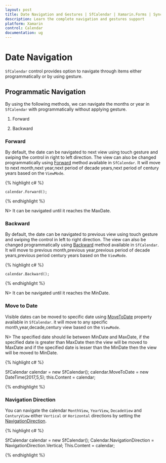 ```yaml
---
layout: post
title: Date Navigation and Gestures | SfCalendar | Xamarin.Forms | Syncfusion
description: Learn the complete navigation and gestures support
platform: Xamarin
control: Calendar
documentation: ug
---
```


# Date Navigation

`SfCalendar` control provides option to navigate through items either programmatically or by using gesture.

## Programmatic Navigation 

By using the following methods, we can navigate the months or year in `SfCalendar` with programmatically without applying gesture.

1. Forward

2. Backward

### Forward

By default, the date can be navigated to next view using touch gesture and swiping the control in right to left direction. The view can also be changed programmatically using [Forward](https://help.syncfusion.com/cr/xamarin/Syncfusion.SfCalendar.XForms~Syncfusion.SfCalendar.XForms.SfCalendar~Forward.html) method available in `SfCalendar`. It will move to next month,next year,next period of decade years,next period of century years based on the `ViewMode`.

{% highlight c# %}

	calendar.Forward();

{% endhighlight %}

N> It can be navigated until it reaches the MaxDate.

### Backward

By default, the date can be navigated to previous view using touch gesture and swiping the control in left to right direction. The view can also be changed programmatically using [Backward](https://help.syncfusion.com/cr/xamarin/Syncfusion.SfCalendar.XForms~Syncfusion.SfCalendar.XForms.SfCalendar~Backward.html) method available in `SfCalendar`. It will move to previous month,previous year,previous period of decade years,previous period century years based on the `ViewMode`.

{% highlight c# %}

	calendar.Backward();

{% endhighlight %}

N> It can be navigated until it reaches the MinDate.

### Move to Date 

Visible dates can be moved to specific date using [MoveToDate](https://help.syncfusion.com/cr/xamarin/Syncfusion.SfCalendar.XForms~Syncfusion.SfCalendar.XForms.SfCalendar~MoveToDate.html) property available in `SfCalendar`. it will move to any specific month,year,decade,century view based on the `ViewMode`.

N>  The specified date should lie between MinDate and MaxDate, if the specified date is greater than MaxDate then the view will be moved to MaxDate and if the specified date is lesser than the MinDate then the view will be moved to MinDate.


{% highlight c# %}

SfCalendar calendar = new SfCalendar();
calendar.MoveToDate = new DateTime(2017,5,5);
this.Content = calendar;
	
{% endhighlight %}

### Navigation Direction

You can navigate the calendar `MonthView`, `YearView`, `DecadeView` and `CenturyView` either `Vertical` or `Horizontal` directions by setting the [NavigationDirection](https://help.syncfusion.com/cr/xamarin/Syncfusion.SfCalendar.XForms~Syncfusion.SfCalendar.XForms.SfCalendar~NavigationDirection.html).

{% highlight c# %}

SfCalendar calendar = new SfCalendar();
Calendar.NavigationDirection = NavigationDirection.Vertical;
This.Content = calendar;

{% endhighlight %}
